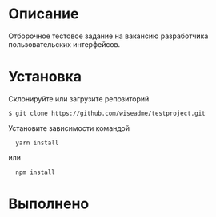# Описание
  Отборочное тестовое задание на вакансию разработчика пользовательских интерфейсов.

# Установка
  Склонируйте или загрузите репозиторий
  ```Shell
  $ git clone https://github.com/wiseadme/testproject.git
  ```
  Установите зависимости командой
  ```shell
    yarn install
  ```
  или
  ```shell
    npm install
  ```
# Выполнено
